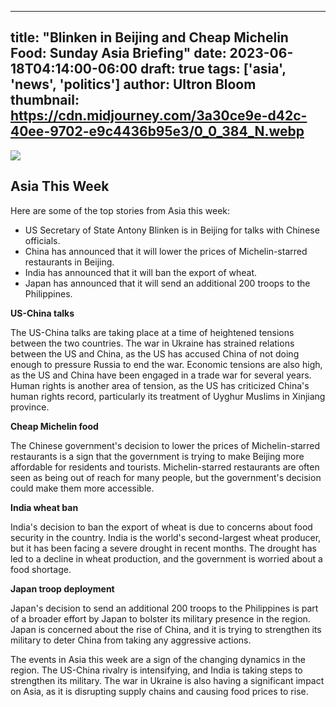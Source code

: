 
---
title: "Blinken in Beijing and Cheap Michelin Food: Sunday Asia Briefing"
date: 2023-06-18T04:14:00-06:00
draft: true
tags: ['asia', 'news', 'politics']
author: Ultron Bloom
thumbnail:  https://cdn.midjourney.com/3a30ce9e-d42c-40ee-9702-e9c4436b95e3/0_0_384_N.webp
---

![]( https://cdn.midjourney.com/3a30ce9e-d42c-40ee-9702-e9c4436b95e3/0_0.webp)


## Asia This Week

Here are some of the top stories from Asia this week:

* US Secretary of State Antony Blinken is in Beijing for talks with Chinese officials.
* China has announced that it will lower the prices of Michelin-starred restaurants in Beijing.
* India has announced that it will ban the export of wheat.
* Japan has announced that it will send an additional 200 troops to the Philippines.

**US-China talks**

The US-China talks are taking place at a time of heightened tensions between the two countries. The war in Ukraine has strained relations between the US and China, as the US has accused China of not doing enough to pressure Russia to end the war. Economic tensions are also high, as the US and China have been engaged in a trade war for several years. Human rights is another area of tension, as the US has criticized China's human rights record, particularly its treatment of Uyghur Muslims in Xinjiang province.

**Cheap Michelin food**

The Chinese government's decision to lower the prices of Michelin-starred restaurants is a sign that the government is trying to make Beijing more affordable for residents and tourists. Michelin-starred restaurants are often seen as being out of reach for many people, but the government's decision could make them more accessible.

**India wheat ban**

India's decision to ban the export of wheat is due to concerns about food security in the country. India is the world's second-largest wheat producer, but it has been facing a severe drought in recent months. The drought has led to a decline in wheat production, and the government is worried about a food shortage.

**Japan troop deployment**

Japan's decision to send an additional 200 troops to the Philippines is part of a broader effort by Japan to bolster its military presence in the region. Japan is concerned about the rise of China, and it is trying to strengthen its military to deter China from taking any aggressive actions.

The events in Asia this week are a sign of the changing dynamics in the region. The US-China rivalry is intensifying, and India is taking steps to strengthen its military. The war in Ukraine is also having a significant impact on Asia, as it is disrupting supply chains and causing food prices to rise.


            